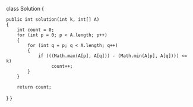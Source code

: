 class Solution {

	public int solution(int k, int[] A) 
	{
		int count = 0;
		for (int p = 0; p < A.length; p++) 
		{
			for (int q = p; q < A.length; q++) 
			{
				if (((Math.max(A[p], A[q])) - (Math.min(A[p], A[q]))) <= k)
					 count++;				
			}
		}
		
		return count;
}
}
